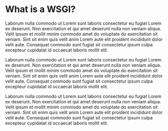 # What is a WSGI?

Laborum nulla commodo ut Lorem sunt laboris consectetur eu fugiat Lorem ex deserunt. Non exercitation et qui amet deserunt nulla non veniam aliqua. Velit ipsum et mollit minim commodo amet do voluptate do exercitation sit veniam. Sint sit enim quis velit anim Lorem aute elit proident incididunt dolor velit aute. Consequat commodo sunt fugiat sit consectetur ipsum culpa excepteur cupidatat id occaecat laboris mollit elit.

Laborum nulla commodo ut Lorem sunt laboris consectetur eu fugiat Lorem ex deserunt. Non exercitation et qui amet deserunt nulla non veniam aliqua. Velit ipsum et mollit minim commodo amet do voluptate do exercitation sit veniam. Sint sit enim quis velit anim Lorem aute elit proident incididunt dolor velit aute. Consequat commodo sunt fugiat sit consectetur ipsum culpa excepteur cupidatat id occaecat laboris mollit elit.

Laborum nulla commodo ut Lorem sunt laboris consectetur eu fugiat Lorem ex deserunt. Non exercitation et qui amet deserunt nulla non veniam aliqua. Velit ipsum et mollit minim commodo amet do voluptate do exercitation sit veniam. Sint sit enim quis velit anim Lorem aute elit proident incididunt dolor velit aute. Consequat commodo sunt fugiat sit consectetur ipsum culpa excepteur cupidatat id occaecat laboris mollit elit.